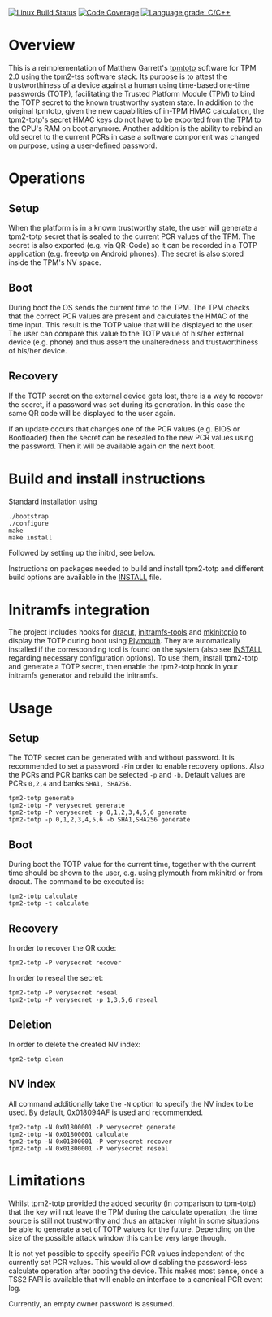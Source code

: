 [![Linux Build Status](https://travis-ci.org/tpm2-software/tpm2-totp.svg?branch=master)](https://travis-ci.org/tpm2-software/tpm2-totp)
[![Code Coverage](https://codecov.io/gh/tpm2-software/tpm2-totp/branch/master/graph/badge.svg)](https://codecov.io/gh/tpm2-software/tpm2-totp)
[![Language grade: C/C++](https://img.shields.io/lgtm/grade/cpp/g/tpm2-software/tpm2-totp.svg?logo=lgtm&logoWidth=18)](https://lgtm.com/projects/g/tpm2-software/tpm2-totp/context:cpp)

# Overview
This is a reimplementation of Matthew Garrett's
[tpmtotp](https://github.com/mjg59/tpmtotp) software for TPM 2.0 using the
[tpm2-tss](https://github.com/tpm2-software/tpm2-tss) software stack. Its
purpose is to attest the trustworthiness of a device against a human using
time-based one-time passwords (TOTP), facilitating the Trusted Platform Module
(TPM) to bind the TOTP secret to the known trustworthy system state. In
addition to the original tpmtotp, given the new capabilities of in-TPM HMAC
calculation, the tpm2-totp's secret HMAC keys do not have to be exported from
the TPM to the CPU's RAM on boot anymore. Another addition is the ability to
rebind an old secret to the current PCRs in case a software component was
changed on purpose, using a user-defined password.

# Operations
## Setup
When the platform is in a known trustworthy state, the user will generate a
tpm2-totp secret that is sealed to the current PCR values of the TPM. The
secret is also exported (e.g. via QR-Code) so it can be recorded in a TOTP
application (e.g. freeotp on Android phones). The secret is also stored inside
the TPM's NV space.

## Boot
During boot the OS sends the current time to the TPM. The TPM checks that the
correct PCR values are present and calculates the HMAC of the time input. This
result is the TOTP value that will be displayed to the user. The user can
compare this value to the TOTP value of his/her external device (e.g. phone) and
thus assert the unalteredness and trustworthiness of his/her device.

## Recovery
If the TOTP secret on the external device gets lost, there is a way to recover
the secret, if a password was set during its generation. In this case the same
QR code will be displayed to the user again.

If an update occurs that changes one of the PCR values (e.g. BIOS or Bootloader)
then the secret can be resealed to the new PCR values using the password. Then
it will be available again on the next boot.

# Build and install instructions
Standard installation using
```
./bootstrap
./configure
make
make install
```
Followed by setting up the initrd, see below.

Instructions on packages needed to build and install tpm2-totp and different
build options are available in the [INSTALL](INSTALL.md) file.

# Initramfs integration
The project includes hooks for [dracut](https://dracut.wiki.kernel.org/),
[initramfs-tools](https://wiki.debian.org/initramfs-tools) and
[mkinitcpio](https://wiki.archlinux.org/index.php/Mkinitcpio) to display
the TOTP during boot using [Plymouth](https://www.freedesktop.org/wiki/Software/Plymouth/).
They are automatically installed if the corresponding tool is found on the
system (also see [INSTALL](INSTALL.md) regarding necessary configuration
options). To use them, install tpm2-totp and generate a TOTP secret, then enable
the tpm2-totp hook in your initramfs generator and rebuild the initramfs.

# Usage

## Setup
The TOTP secret can be generated with and without password. It is recommended to
set a password `-P`in order to enable recovery options. Also the PCRs and PCR
banks can be selected `-p` and `-b`. Default values are PCRs `0,2,4` and
banks `SHA1, SHA256`.
```
tpm2-totp generate
tpm2-totp -P verysecret generate
tpm2-totp -P verysecret -p 0,1,2,3,4,5,6 generate
tpm2-totp -p 0,1,2,3,4,5,6 -b SHA1,SHA256 generate
```

## Boot
During boot the TOTP value for the current time, together with the current time
should be shown to the user, e.g. using plymouth from mkinitrd or from dracut.
The command to be executed is:
```
tpm2-totp calculate
tpm2-totp -t calculate
```

## Recovery
In order to recover the QR code:
```
tpm2-totp -P verysecret recover
```
In order to reseal the secret:
```
tpm2-totp -P verysecret reseal
tpm2-totp -P verysecret -p 1,3,5,6 reseal
```

## Deletion
In order to delete the created NV index:
```
tpm2-totp clean
```

## NV index
All command additionally take the `-N` option to specify the NV index to be
used. By default, 0x018094AF is used and recommended.
```
tpm2-totp -N 0x01800001 -P verysecret generate
tpm2-totp -N 0x01800001 calculate
tpm2-totp -N 0x01800001 -P verysecret recover
tpm2-totp -N 0x01800001 -P verysecret reseal
```

# Limitations
Whilst tpm2-totp provided the added security (in comparison to tpm-totp) that
the key will not leave the TPM during the calculate operation, the time source
is still not trustworthy and thus an attacker might in some situations be able
to generate a set of TOTP values for the future. Depending on the size of the
possible attack window this can be very large though.

It is not yet possible to specify specific PCR values independent of the
currently set PCR values. This would allow disabling the password-less calculate
operation after booting the device. This makes most sense, once a TSS2 FAPI
is available that will enable an interface to a canonical PCR event log.

Currently, an empty owner password is assumed.
